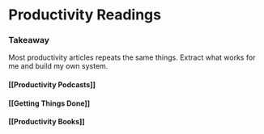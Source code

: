 # Productivity Readings
### Takeaway
Most productivity articles repeats the same things. Extract what works for me and build my own system.

#### [[Productivity Podcasts]]

#### [[Getting Things Done]]

#### [[Productivity Books]]



